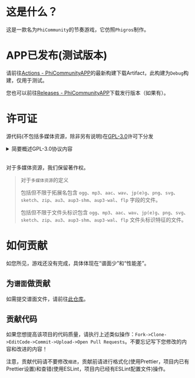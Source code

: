 # 这是什么？
这是一款名为`PhiCommunity`的节奏游戏，它仿照`Phigros`制作。

# APP已发布(测试版本)

请前往[Actions - PhiCommunityAPP](https://github.com/HanHan233/PhiCommunityAPP/actions)的最新构建下载Artifact，此构建为`Debug`构建，仅用于测试。

您也可以前往[Releases - PhiCommunityAPP](https://github.com/HanHan233/PhiCommunityAPP/releases)下载发行版本（如果有）。

# 许可证

源代码(不包括多媒体资源，除非另有说明)在[GPL-3.0](https://www.gnu.org/licenses/gpl-3.0.html)许可下分发

<details>
<summary>简要概述GPL-3.0协议内容</summary>

GNU通用公共许可证 v3.0

获得这种强大的Copyleft许可的条件是提供许可作品和修改的完整源代码，其中包括在同一许可下使用许可作品的大型作品。必须保留版权和许可声明。 贡献者明确授予专利权。

您获得的权限:
 - 商业用途
 - 修改
 - 分配
 - 专利使用
 - 私人使用

您将被此许可证限制:
 - 责任
 - 保修

再创作所需的条件:
 - 包含许可和版权声明
 - 标明修改的内容
 - 同样保持开源
 - 使用相同的许可证(GPL-3.0)


</details>
<br >

对于多媒体资源，我们保留著作权。

>对于`多媒体资源`的定义
>
>包括但不限于拓展名包含 `ogg`、`mp3`、`aac`、`wav`、`jp(e)g`、`png`、`svg`、`sketch`、`zip`、`au3`、`aup3-shm`、`aup3-wal`、`flp` 字段的文件。
>
>包括但不限于文件头标识包含 `ogg`、`mp3`、`aac`、`wav`、`jp(e)g`、`png`、`svg`、`sketch`、`zip`、`au3`、`aup3-shm`、`aup3-wal`、`flp` 文件头标识特征的文件。

# 如何贡献
如您所见，游戏还没有完成，具体体现在“谱面少”和“性能差”。
## 为`谱面`做贡献

如需提交谱面文件，请前往[此仓库](https://github.com/HanHan233/PhiCommunity-Charts-Repo)。

## 贡献代码

如果您想提高该项目的代码质量，请执行上述类似操作：`Fork->Clone->EditCode->Commit->Upload->Open Pull Requests`。不要忘记写下您修改的内容和改进的内容！

注意，贡献代码请不要修改`缩进`，贡献前请进行格式化(使用Prettier，项目内已有Prettier设置)和查错(使用ESLint，项目内已经有ESLint配置文件)操作。
